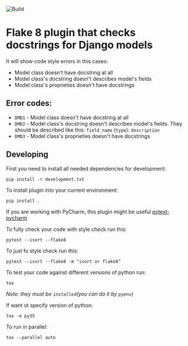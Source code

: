 ![Build](https://github.com/TheSuperiorStanislav/flake-django-models-docs/workflows/Build/badge.svg?branch=feature%2Fgithub-action)
# Flake 8 plugin that checks docstrings for Django models

It will show code style errors in this cases:
* Model class doesn't have docstring at all
* Model class's docstring doesn't describes model's fields
* Model class's proprieties doesn't have docstrings

## Error codes:

* `DMD1` - Model class doesn't have docstring at all
* `DMD2` - Model class's docstring doesn't describes model's fields. They should be described 
like this: `field_name` (`type`): `description`
* `DMD3` - Model class's proprieties doesn't have docstrings

## Developing 

First you need to install all needed dependencies for development:
```
pip install -r development.txt 
```

To install plugin into your current environment:
```
pip install .
```

If you are working with PyCharm, this plugin might be useful [pytest-pycharm](https://github.com/jlubcke/pytest-pycharm)

To fully check your code with style check run this:
```
pytest --isort --flake8
```

To just fo style check run this:
```
pytest --isort --flake8 -m "isort or flake8"
```

To test your code against different versions of python run:
```
tox
```
*Note: they must be `installed`(you can do it by `pyenv`)*

If want ot specify version of python:
```
tox -e py35
```
To run in parallel:
```
tox --parallel auto
```
